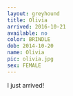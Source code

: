 ```yaml
---
layout: greyhound
title: Olivia
arrived: 2016-10-21
available: no
color: BRINDLE
dob: 2014-10-20
name: Olivia
pic: olivia.jpg
sex: FEMALE
---
```


I just arrived!
